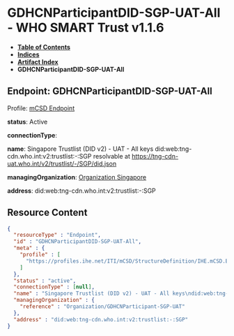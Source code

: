 # GDHCNParticipantDID-SGP-UAT-All - WHO SMART Trust v1.1.6

* [**Table of Contents**](toc.md)
* [**Indices**](indices.md)
* [**Artifact Index**](artifacts.md)
* **GDHCNParticipantDID-SGP-UAT-All**

## Endpoint: GDHCNParticipantDID-SGP-UAT-All

Profile: [mCSD Endpoint](https://profiles.ihe.net/ITI/mCSD/4.0.0/StructureDefinition-IHE.mCSD.Endpoint.html)

**status**: Active

**connectionType**: 

**name**: Singapore Trustlist (DID v2) - UAT - All keys did:web:tng-cdn.who.int:v2:trustlist:-:SGP resolvable at https://tng-cdn-uat.who.int/v2/trustlist/-/SGP/did.json

**managingOrganization**: [Organization Singapore](Organization-GDHCNParticipant-SGP-UAT.md)

**address**: did:web:tng-cdn.who.int:v2:trustlist:-:SGP



## Resource Content

```json
{
  "resourceType" : "Endpoint",
  "id" : "GDHCNParticipantDID-SGP-UAT-All",
  "meta" : {
    "profile" : [
      "https://profiles.ihe.net/ITI/mCSD/StructureDefinition/IHE.mCSD.Endpoint"
    ]
  },
  "status" : "active",
  "connectionType" : [null],
  "name" : "Singapore Trustlist (DID v2) - UAT - All keys\ndid:web:tng-cdn.who.int:v2:trustlist:-:SGP\nresolvable at https://tng-cdn-uat.who.int/v2/trustlist/-/SGP/did.json",
  "managingOrganization" : {
    "reference" : "Organization/GDHCNParticipant-SGP-UAT"
  },
  "address" : "did:web:tng-cdn.who.int:v2:trustlist:-:SGP"
}

```
